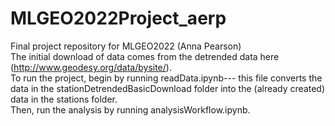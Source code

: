 # MLGEO2022Project_aerp
Final project repository for MLGEO2022 (Anna Pearson)   
The initial download of data comes from the detrended data here (http://www.geodesy.org/data/bysite/).     
To run the project, begin by running readData.ipynb--- this file converts the data in the stationDetrendedBasicDownload folder into the (already created) data in the stations folder.    
Then, run the analysis by running analysisWorkflow.ipynb.
